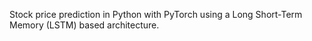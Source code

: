Stock price prediction in Python with PyTorch using a Long Short-Term Memory (LSTM) based architecture.